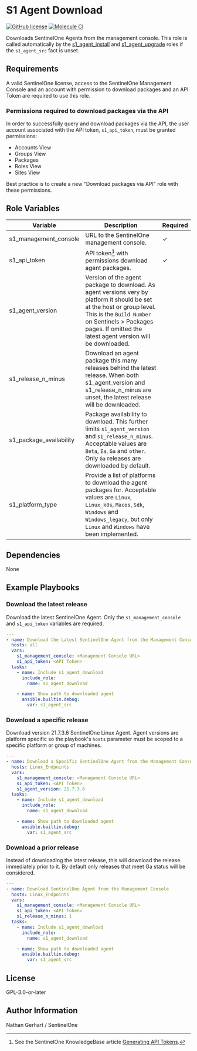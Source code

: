 # S1 Agent Download

[![GitHub license](https://badgen.net/github/license/s1-nathangerhart/ansible_collection_s1agent)](https://github.com/s1-nathangerhart/ansible_collection_s1agent/blob/main/LICENSE)
[![Molecule CI](https://github.com/s1-nathangerhart/ansible_collection_s1agent/actions/workflows/s1_agent_download.yml/badge.svg)](https://github.com/s1-nathangerhart/ansible_collection_s1agent/actions/workflows/s1_agent_download.yml)

Downloads SentinelOne Agents from the management console.
This role is called automatically by the [s1_agent_install](../s1_agent_install/) and [s1_agent_upgrade](../s1_agent_upgrade/) roles if the `s1_agent_src` fact is unset.

## Requirements

A valid SentinelOne license, access to the SentinelOne Management Console and an account with permission to download packages and an API Token are required to use this role.

### Permissions required to download packages via the API

In order to successfully query and download packages via the API, the user account associated with the API token, `s1_api_token`, must be granted permissions:

* Accounts View
* Groups View
* Packages
* Roles View
* Sites View

Best practice is to create a new "Download packages via API" role with these permissions.

## Role Variables

| Variable | Description | Required |
|----------|-------------|----------|
| s1_management_console | URL to the SentinelOne management console. | &check; |
| s1_api_token | API token[^1] with permissions download agent packages. | &check; |
| s1_agent_version | Version of the agent package to download. As agent versions very by platform it should be set at the host or group level. This is the `Build Number` on Sentinels > Packages pages. If omitted the latest agent version will be downloaded. |  |
| s1_release_n_minus | Download an agent package this many releases behind the latest release. When both s1_agent_version and s1_release_n_minus are unset, the latest release will be downloaded. |  |
| s1_package_availability | Package availability to download. This further limits `s1_agent_version` and `s1_release_n_minus`. Acceptable values are `Beta`, `Ea`, `Ga` and `other`. Only `Ga` releases are downloaded by default. |  |
| s1_platform_type | Provide a list of platforms to download the agent packages for. Acceptable values are `Linux`, `Linux_k8s`, `Macos`, `Sdk`, `Windows` and `Windows_legacy`, but only `Linux` and `Windows` have been implemented. |  |

[^1]: See the SentinelOne KnowledgeBase article [Generating API Tokens](https://support.sentinelone.com/hc/en-us/articles/360004195934).

## Dependencies

None

## Example Playbooks

### Download the latest release

Download the latest SentinelOne Agent. Only the `s1_management_console` and `s1_api_token` variables are required.

```yaml
---
- name: Download the Latest SentinelOne Agent from the Management Console
  hosts: all
  vars:
    s1_management_console: <Management Console URL>
    s1_api_token: <API Token>
  tasks:
    - name: Include s1_agent_download
      include_role:
        name: s1_agent_download

    - name: Show path to downloaded agent
      ansible.builtin.debug:
        var: s1_agent_src
```

### Download a specific release

Download version 21.7.3.6 SentinelOne Linux Agent. Agent versions are platform specific so the playbook's `hosts` parameter must be scoped to a specific platform or group of machines.

```yaml
---
- name: Download a Specific SentinelOne Agent from the Management Console
  hosts: Linux_Endpoints
  vars:
    s1_management_console: <Management Console URL>
    s1_api_token: <API Token>
    s1_agent_version: 21.7.3.6
  tasks:
    - name: Include s1_agent_download
      include_role:
        name: s1_agent_download

    - name: Show path to downloaded agent
      ansible.builtin.debug:
        var: s1_agent_src
```

### Download a prior release

Instead of downloading the latest release, this will download the release immediately prior to it. By default only releases that meet Ga status will be considered.

```yaml
---
- name: Download SentinelOne Agent from the Management Console
  hosts: Linux_Endpoints
  vars:
    s1_management_console: <Management Console URL>
    s1_api_token: <API Token>
    s1_release_n_minus: 1
  tasks:
    - name: Include s1_agent_download
      include_role:
        name: s1_agent_download

    - name: Show path to downloaded agent
      ansible.builtin.debug:
        var: s1_agent_src
```

## License

GPL-3.0-or-later

## Author Information

Nathan Gerhart / SentinelOne
